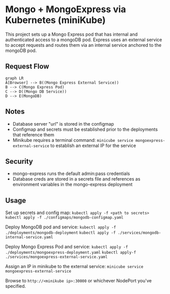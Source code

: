 ﻿# Mongo + MongoExpress via Kubernetes (miniKube)

This project sets up a Mongo Express pod that has internal and authenticated access to a mongoDB pod. Express uses an external service to accept requests and routes them via an internal service anchored to the mongoDB pod. 

## Request Flow

```mermaid
graph LR
A[Browser] --> B((Mongo Express External Service))
B --> C(Mongo Express Pod)
C --> D((Mongo DB Service))
D --> E(MongoDB)
```

## Notes

- Database server "url" is stored in the configmap
- Configmap and secrets must be established prior to the deployments that reference them 
- Minikube requires a terminal command:  `minicube service mongoexpress-external-service` to establish an external IP for the service

 ## Security
- mongo-express runs the default admin:pass credentials
- Database creds are stored in a secrets file and references as environment variables in the mongo-express deployment 

 ## Usage

Set up secrets and config map: 
 `kubectl apply -f <path to secrets>`
 `kubectl apply -f ./configmaps/mongodb-configmap.yaml`

Deploy MongoDB pod and service: 
`kubectl apply -f ./deployments/mongodb-deployment`
`kubectl apply -f ./services/mongodb-internal-service.yaml`

Deploy Mongo Express Pod and service: 
`kubectl apply -f ./deployments/mongoexpress-deployment.yaml`
`kubectl apply-f ./services/mongoexpress-external-service.yaml`

Assign an IP in minikube to the external service: 
`minicube service mongoexpress-external-service`

Browse to `http://<minikube ip>:30000` or whichever NodePort you've specified. 
